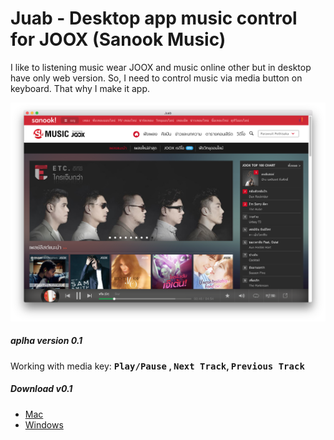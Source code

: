 # Juab - Desktop app music control for JOOX (Sanook Music)

I like to listening music wear JOOX and music online other but in desktop have only web version.
So, I need to control music via media button on keyboard. That why I make it app.

![](Juab.png)

##### aplha version 0.1
Working with media key: **<kbd>Play/Pause</kbd> , <kbd>Next Track</kbd>, <kbd>Previous Track</kbd>**

##### Download v0.1
-  [Mac](https://s3-ap-southeast-1.amazonaws.com/halapala/mac.zip)
- [Windows](https://s3-ap-southeast-1.amazonaws.com/halapala/windows.zip)
